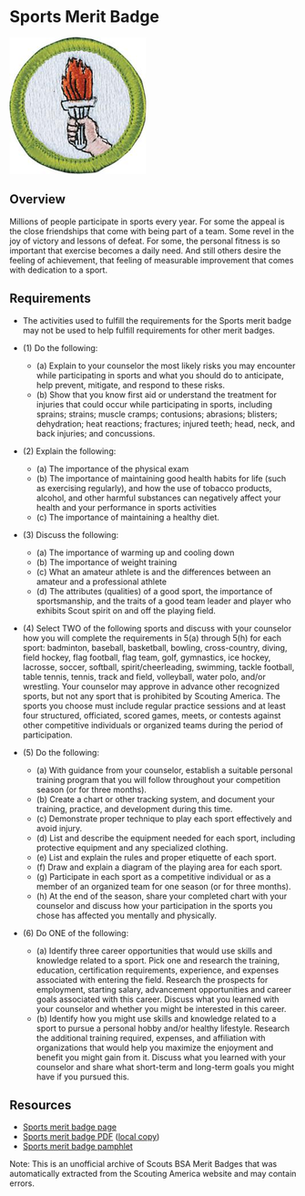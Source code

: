 

# Sports Merit Badge

![Sports Merit Badge](images/sports-merit-badge.jpg)

## Overview



Millions of people participate in sports every year. For some the appeal is the close friendships that come with being part of a team. Some revel in the joy of victory and lessons of defeat. For some, the personal fitness is so important that exercise becomes a daily need. And still others desire the feeling of achievement, that feeling of measurable improvement that comes with dedication to a sport.

## Requirements

* The activities used to fulfill the requirements for the Sports  merit badge may not be used to help fulfill requirements for other  merit badges.
* (1) Do the following:
    * (a) Explain to your counselor the most likely risks you may encounter while participating in sports and what you should do to anticipate, help prevent, mitigate, and respond to these risks.
    * (b) Show that you know first aid or understand the treatment for injuries that could occur while participating in sports, including sprains; strains; muscle cramps; contusions; abrasions; blisters; dehydration; heat reactions; fractures; injured teeth; head, neck, and back injuries; and concussions.


* (2) Explain the following:
    * (a) The importance of the physical exam
    * (b) The importance of maintaining good health habits for life (such as exercising regularly), and how the use of tobacco products, alcohol, and other harmful substances can negatively affect your health and your performance in sports activities
    * (c) The importance of maintaining a healthy diet.


* (3) Discuss the following:
    * (a) The importance of warming up and cooling down
    * (b) The importance of weight training
    * (c) What an amateur athlete is and the differences between an amateur and a professional athlete
    * (d) The attributes (qualities) of a good sport, the importance of sportsmanship, and the traits of a good team leader and player who exhibits Scout spirit on and off the playing field.


* (4) Select TWO of the following sports and discuss with your counselor how you will complete the requirements in 5(a) through 5(h) for each sport: badminton, baseball, basketball, bowling, cross-country, diving, field hockey, flag football, flag team, golf, gymnastics, ice hockey, lacrosse, soccer, softball, spirit/cheerleading, swimming, tackle football, table tennis, tennis, track and field, volleyball, water polo, and/or wrestling. Your counselor may approve in advance other recognized sports, but not any sport that is prohibited by Scouting America.  The sports you choose must include regular practice sessions and at least four structured, officiated, scored games, meets, or contests against other competitive individuals or organized teams during the period of participation.
* (5) Do the following:
    * (a) With guidance from your counselor, establish a suitable personal training program that you will follow throughout your competition season (or for three months).
    * (b) Create a chart or other tracking system, and document your training, practice, and development during this time.
    * (c) Demonstrate proper technique to play each sport effectively and avoid injury.
    * (d) List and describe the equipment needed for each sport, including protective equipment and any specialized clothing.
    * (e) List and explain the rules and proper etiquette of each sport.
    * (f) Draw and explain a diagram of the playing area for each sport.
    * (g) Participate in each sport as a competitive individual or as a member of an organized team for one season (or for three months).
    * (h) At the end of the season, share your completed chart with your counselor and discuss how your participation in the sports you chose has affected you mentally and physically.


* (6) Do ONE of the following:
    * (a) Identify three career opportunities that would use skills and knowledge related to a sport. Pick one and research the training, education, certification requirements, experience, and expenses associated with entering the field. Research the prospects for employment, starting salary, advancement opportunities and career goals associated with this career. Discuss what you learned with your counselor and whether you might be interested in this career.
    * (b) Identify how you might use skills and knowledge related to a sport to pursue a personal hobby and/or healthy lifestyle. Research the additional training required, expenses, and affiliation with organizations that would help you maximize the enjoyment and benefit you might gain from it. Discuss what you learned with your counselor and share what short-term and long-term goals you might have if you pursued this.




## Resources

- [Sports merit badge page](https://www.scouting.org/merit-badges/sports/)
- [Sports merit badge PDF](https://filestore.scouting.org/filestore/Merit_Badge_ReqandRes/Pamphlets/Sports_2023.pdf) ([local copy](files/sports-merit-badge.pdf))
- [Sports merit badge pamphlet](https://www.scoutshop.org/bsa-sports-merit-badge-pamphlet-boy-scouts-of-america-659869.html)

Note: This is an unofficial archive of Scouts BSA Merit Badges that was automatically extracted from the Scouting America website and may contain errors.